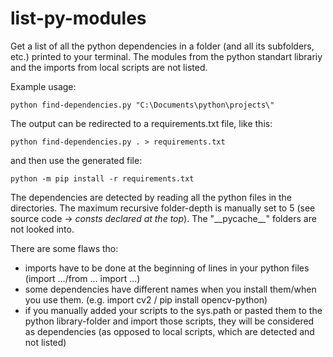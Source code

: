 # list-py-modules
Get a list of all the python dependencies in a folder (and all its subfolders, etc.) printed to your terminal.
The modules from the python standart librariy and the imports from local scripts are not listed.

Example usage:
```
python find-dependencies.py "C:\Documents\python\projects\"
```


The output can be redirected to a requirements.txt file, like this:
```
python find-dependencies.py . > requirements.txt
```
and then use the generated file:
```
python -m pip install -r requirements.txt
```

The dependencies are detected by reading all the python files in the directories.
The maximum recursive folder-depth is manually set to 5 (see source code -> *consts declared at the top*). The "\_\_pycache__" folders are not looked into.


There are some flaws tho:
- imports have to be done at the beginning of lines in your python files (import .../from ... import ...)
- some dependencies have different names when you install them/when you use them. (e.g. import cv2 / pip install opencv-python)
- if you manually added your scripts to the sys.path or pasted them to the python library-folder and import those scripts, they will be considered as dependencies (as opposed to local scripts, which are detected and not listed)
